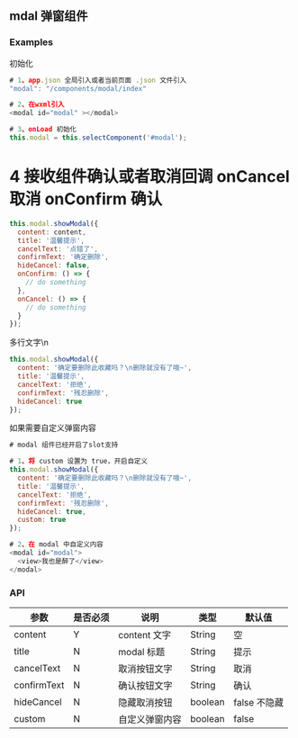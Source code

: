 ## mdal 弹窗组件

### Examples

初始化

```javascript
# 1、app.json 全局引入或者当前页面 .json 文件引入
"modal": "/components/modal/index"

# 2、在wxml引入
<modal id="modal" ></modal>

# 3、onLoad 初始化
this.modal = this.selectComponent('#modal');
```

# 4 接收组件确认或者取消回调 onCancel 取消 onConfirm 确认

```javascript
this.modal.showModal({
  content: content,
  title: '温馨提示',
  cancelText: '点错了',
  confirmText: '确定删除',
  hideCancel: false,
  onConfirm: () => {
    // do something
  },
  onCancel: () => {
    // do something
  }
});
```

多行文字\n

```javascript
this.modal.showModal({
  content: '确定要删除此收藏吗？\n删除就没有了哦~',
  title: '温馨提示',
  cancelText: '拒绝',
  confirmText: '残忍删除',
  hideCancel: true
});
```

如果需要自定义弹窗内容

```javascript
# modal 组件已经开启了slot支持

# 1、将 custom 设置为 true，开启自定义
this.modal.showModal({
  content: '确定要删除此收藏吗？\n删除就没有了哦~',
  title: '温馨提示',
  cancelText: '拒绝',
  confirmText: '残忍删除',
  hideCancel: true,
  custom: true
});

# 2、在 modal 中自定义内容
<modal id="modal">
  <view>我也是醉了</view>
</modal>
```

### API

| 参数        | 是否必须 | 说明           | 类型    | 默认值       |
| ----------- | -------- | -------------- | ------- | ------------ |
| content     | Y        | content 文字   | String  | 空           |
| title       | N        | modal 标题     | String  | 提示         |
| cancelText  | N        | 取消按钮文字   | String  | 取消         |
| confirmText | N        | 确认按钮文字   | String  | 确认         |
| hideCancel  | N        | 隐藏取消按钮   | boolean | false 不隐藏 |
| custom      | N        | 自定义弹窗内容 | boolean | false        |
